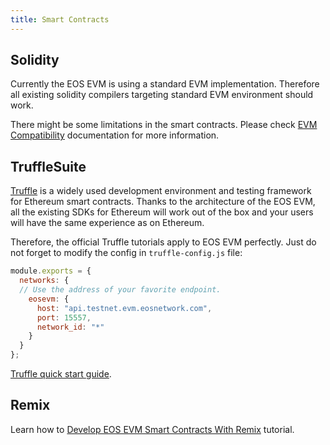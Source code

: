 ```yaml
---
title: Smart Contracts
---
```


## Solidity

Currently the EOS EVM is using a standard EVM implementation. Therefore all existing solidity compilers targeting standard EVM environment should work.

There might be some limitations in the smart contracts. Please check [EVM Compatibility](./20_compatibility/index.md) documentation for more information.

## TruffleSuite

[Truffle](https://www.trufflesuite.com/) is a widely used development environment and testing framework for Ethereum smart contracts. Thanks to the architecture of the EOS EVM, all the existing SDKs for Ethereum will work out of the box and your users will have the same experience as on Ethereum.

Therefore, the official Truffle tutorials apply to EOS EVM perfectly.
Just do not forget to modify the config in `truffle-config.js` file:

```javascript
module.exports = {
  networks: {
  // Use the address of your favorite endpoint.
    eosevm: {
      host: "api.testnet.evm.eosnetwork.com",
      port: 15557,
      network_id: "*"
    }
  }
};

```

[Truffle quick start guide](https://trufflesuite.com/docs/truffle/quickstart/).

## Remix

Learn how to [Develop EOS EVM Smart Contracts With Remix](./50_develop-eos-evm-smart-contracts-with-remix.md) tutorial.
